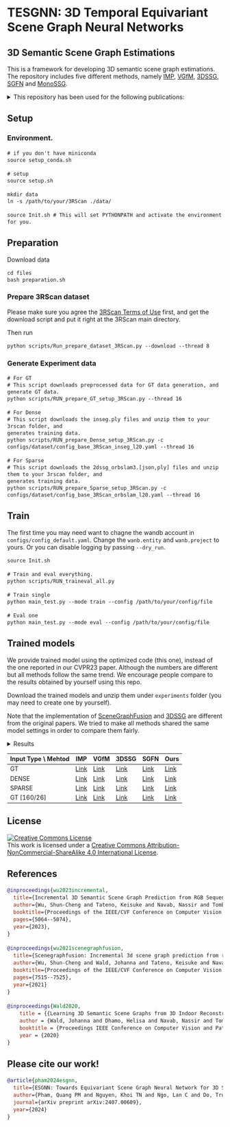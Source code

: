 # TESGNN: 3D Temporal Equivariant Scene Graph Neural Networks

## 3D Semantic Scene Graph Estimations

This is a framework for developing 3D semantic scene graph estimations.
The repository includes five different methods, namely [IMP][IMP], [VGfM][VGfM], [3DSSG][3DSSG], [SGFN][SGFN] and [MonoSSG][MonoSSG]. 

<details>
  <summary>This repository has been used for the following publications:</summary>

* **Title**: [Incremental 3D Semantic Scene Graph Prediction from RGB Sequences][MonoSSG]
 **Authors**: [Shun-Cheng Wu][sc], [Keisuke Tateno][keisu], [Nassir Navab][nassir] and [Federico Tombari][fede]
<img src="img/teaser_monoSSG.png" alt="teaser_monoSSG" width="900"/>

* **Title**: [SceneGraphFusion: Incremental 3D Scene Graph Prediction from RGB-D Sequences][SGFN]
 **Authors**: [Shun-Cheng Wu][sc], [Johanna Wald][jojo], [Keisuke Tateno][keisu], [Nassir Navab][nassir] and [Federico Tombari][fede]
<img src="img/teaser_SGFN.png" alt="teaser_SGFN" width="900"/>

[sc]:http://campar.in.tum.de/Main/ShunChengWu
[keisu]:http://campar.in.tum.de/Main/KeisukeTateno
[jojo]:http://campar.in.tum.de/Main/JohannaWald
[nassir]:http://campar.in.tum.de/Main/NassirNavabCv
[fede]:http://campar.in.tum.de/Main/FedericoTombari

</details>

## Setup
### Environment.
```
# if you don't have miniconda
source setup_conda.sh 

# setup
source setup.sh

mkdir data
ln -s /path/to/your/3RScan ./data/

source Init.sh # This will set PYTHONPATH and activate the environment for you.
```
## Preparation
Download data
```
cd files
bash preparation.sh
```


### Prepare 3RScan dataset
Please make sure you agree the [3RScan Terms of Use](https://forms.gle/NvL5dvB4tSFrHfQH6) first, and get the download script and put it right at the 3RScan main directory.

Then run
```
python scripts/Run_prepare_dataset_3RScan.py --download --thread 8
```

### Generate Experiment data
```
# For GT
# This script downloads preprocessed data for GT data generation, and generate GT data.
python scripts/RUN_prepare_GT_setup_3RScan.py --thread 16

# For Dense
# This script downloads the inseg.ply files and unzip them to your 3rscan folder, and 
generates training data.
python scripts/RUN_prepare_Dense_setup_3RScan.py -c configs/dataset/config_base_3RScan_inseg_l20.yaml --thread 16

# For Sparse
# This script downloads the 2dssg_orbslam3.[json,ply] files and unzip them to your 3rscan folder, and 
generates training data.
python scripts/RUN_prepare_Sparse_setup_3RScan.py -c configs/dataset/config_base_3RScan_orbslam_l20.yaml --thread 16
```

## Train 
The first time you may need want to chagne the wandb account in `configs/config_default.yaml`. Change the `wanb.entity` and `wanb.project` to yours. Or you can disable logging by passing `--dry_run`.
```
source Init.sh

# Train and eval everything. 
python scripts/RUN_traineval_all.py

# Train single
python main_test.py --mode train --config /path/to/your/config/file

# Eval one
python main_test.py --mode eval --config /path/to/your/config/file
```

## Trained models
We provide trained model using the optimized code (this one), instead of the one reported in our CVPR23 paper. Although the numbers are different but all methods follow the same trend. We encourage people compare to the results obtained by yourself using this repo.

Download the trained models and unzip them under `experiments` folder (you may need to create one by yourself). 

Note that the implementation of [SceneGraphFusion][SGFN] and [3DSSG][3DSSG] are different from the original papers. We tried to make all methods shared the same model settings in order to compare them fairly. 

<details>
  <summary>Results</summary>

The first **Trip. Obj. Pred.** are the result including all the predictions. The second **Trip.*, Obj.*, Pred.*** without considering `None` relationship.

With the same setup as the Table 1. 3RSca dataset with 20 objects and 8 predicate classes.
| Name  | Input  | Trip.    | Obj.     | Pred.    | Trip.*   | Obj.*    | Pred.*   | mR.Obj.  | mR. Pred. |
| ----- | ------ | -------- | -------- | -------- | -------- | -------- | -------- | -------- | --------- |
| IMP   | GT     | 45.3     | 65.4     | 94.0     | 44.3     | 66.0     | 56.6     | 56.2     | 41.8      |
| VGfM  | GT     | 52.9     | 70.8     | 95.0     | 51.5     | 71.4     | 62.8     | 59.5     | 46.8      |
| 3DSSG | GT     | 31.8     | 55.1     | 95.4     | 39.7     | 55.6     | 71.0     | 47.7     | 61.5      |
| SGFN  | GT     | 42.7     | 63.6     | 94.3     | 47.6     | 64.4     | 69.0     | 53.6     | 63.1      |
| Ours  | GT     | **63.9** | **79.4** | **95.6** | **63.4** | **80.0** | **76.0** | **78.2** | **64.8**  |
|       |        |          |          |          |          |          |          |          |           |
| IMP   | DENSE  | 24.6     | 47.7     | 89.2     | 19.7     | 49.5     | 20.9     | 34.7     | 23.9      |
| VGfM  | DENSE  | 25.9     | 48.4     | **90.4** | 19.6     | 50.0     | 20.4     | 34.8     | 21.5      |
| 3DSSG | DENSE  | 14.5     | 37.0     | 88.0     | 12.9     | 37.4     | 22.0     | 26.2     | 23.7      |
| SGFN  | DENSE  | 27.7     | 49.7     | 89.9     | 22.0     | 51.6     | 27.5     | 37.7     | 32.6      |
| Ours  | DENSE  | **29.5** | **52.0** | 88.6     | **23.3** | **53.8** | **28.4** | **43.8** | **35.8**  |
|       |        |          |          |          |          |          |          |          |           |
| IMP   | SPARSE | 8.6      | 27.7     | **90.9** | 3.6      | 24.5     | 4.0      | 20.2     | 14.7      |
| VGfM  | SPARSE | 9.0      | 28.0     | 90.7     | 4.0      | 28.8     | 4.4      | 24.3     | 13.9      |
| 3DSSG | SPARSE | 1.3      | 11.1     | 90.2     | 1.0      | 11.7     | 4.6      | 6.1      | 13.9      |
| SGFN  | SPARSE | 2.5      | 15.4     | 88.3     | 3.4      | 15.9     | 7.0      | 8.9      | 14.5      |
| Ours  | SPARSE | **9.9**  | **28.7** | 89.8     | **6.8**  | **29.5** | **8.2**  | **27.0** | **17.6**  |

With the same setup as the Table 2. 3RSca dataset with 160 objects and 26 predicate classes.
| Name  | Input | Trip. | Obj. | Pred. | Trip.* | Obj.* | Pred.* | mRe.Obj. | mRe.Pred. |
| ----- | ----- | ----- | ---- | ----- | ------ | ----- | ------ | -------- | --------- |
| IMP   | GT    | 64.2  | 43.0 | 16.2  | 4.9    | 42.9  | 16.4   | 16.0     | 3.6       |
| VGfM  | GT    | 64.5  | 46.0 | 17.4  | 5.9    | 46.0  | 17.6   | 19.1     | 5.5       |
| 3DSSG | GT    | 64.8  | 28.0 | 67.1  | 6.9    | 27.9  | 67.1   | 12.1     | 20.9      |
| SGFN  | GT    | 64.7  | 36.9 | 48.4  | 6.6    | 36.8  | 48.4   | 16.2     | 14.4      |
| Ours  | GT    | 67.6  | 53.4 | 48.1  | 14.8   | 53.2  | 48.1   | 28.9     | 24.7      |

</details>

| Input Type \ Mehtod | IMP        | VGfM       | 3DSSG      | SGFN       | Ours       |
| ------------------- | ---------- | ---------- | ---------- | ---------- | ---------- |
| GT                  | [Link][1]  | [Link][2]  | [Link][3]  | [Link][4]  | [Link][5]  |
| DENSE               | [Link][6]  | [Link][7]  | [Link][8]  | [Link][9]  | [Link][10] |
| SPARSE              | [Link][11] | [Link][12] | [Link][13] | [Link][14] | [Link][15] |
| GT [160/26]         | [Link][16] | [Link][17] | [Link][18] | [Link][19] | [Link][20] |


[1]:  https://www.campar.in.tum.de/public_datasets/2023_cvpr_wusc/trained_models/IMP_full_l20.zip
[2]: https://www.campar.in.tum.de/public_datasets/2023_cvpr_wusc/trained_models/VGfM_full_l20.zip
[3]: https://www.campar.in.tum.de/public_datasets/2023_cvpr_wusc/trained_models/3DSSG_full_l20.zip
[4]: https://www.campar.in.tum.de/public_datasets/2023_cvpr_wusc/trained_models/SGFN_full_l20.zip
[5]: https://www.campar.in.tum.de/public_datasets/2023_cvpr_wusc/trained_models/JointSSG_full_l20.zip
[6]: https://www.campar.in.tum.de/public_datasets/2023_cvpr_wusc/trained_models/IMP_inseg_l20.zip
[7]: https://www.campar.in.tum.de/public_datasets/2023_cvpr_wusc/trained_models/VGfM_inseg_l20.zip
[8]: https://www.campar.in.tum.de/public_datasets/2023_cvpr_wusc/trained_models/3DSSG_inseg_l20.zip
[9]: https://www.campar.in.tum.de/public_datasets/2023_cvpr_wusc/trained_models/SGFN_inseg_l20.zip
[10]: https://www.campar.in.tum.de/public_datasets/2023_cvpr_wusc/trained_models/JointSSG_inseg_l20.zip
[11]: https://www.campar.in.tum.de/public_datasets/2023_cvpr_wusc/trained_models/IMP_orbslam_l20.zip
[12]: https://www.campar.in.tum.de/public_datasets/2023_cvpr_wusc/trained_models/VGfM_orbslam_l20.zip
[13]: https://www.campar.in.tum.de/public_datasets/2023_cvpr_wusc/trained_models/3DSSG_orbslam_l20.zip
[14]: https://www.campar.in.tum.de/public_datasets/2023_cvpr_wusc/trained_models/SGFN_orbslam_l20.zip
[15]: https://www.campar.in.tum.de/public_datasets/2023_cvpr_wusc/trained_models/JointSSG_orbslam_l20.zip
[16]: https://www.campar.in.tum.de/public_datasets/2023_cvpr_wusc/trained_models/IMP_full_l160.zip
[17]: https://www.campar.in.tum.de/public_datasets/2023_cvpr_wusc/trained_models/VGfM_full_l160.zip
[18]: https://www.campar.in.tum.de/public_datasets/2023_cvpr_wusc/trained_models/3DSSG_full_l160.zip
[19]: https://www.campar.in.tum.de/public_datasets/2023_cvpr_wusc/trained_models/SGFN_full_l160.zip
[20]: https://www.campar.in.tum.de/public_datasets/2023_cvpr_wusc/trained_models/JointSSG_full_l160.zip

## License
<a rel="license" href="http://creativecommons.org/licenses/by-nc-sa/4.0/"><img alt="Creative Commons License" style="border-width:0" src="https://i.creativecommons.org/l/by-nc-sa/4.0/88x31.png" /></a><br />This work is licensed under a <a rel="license" href="http://creativecommons.org/licenses/by-nc-sa/4.0/">Creative Commons Attribution-NonCommercial-ShareAlike 4.0 International License</a>.

## References

```bibtex
@inproceedings{wu2023incremental,
  title={Incremental 3D Semantic Scene Graph Prediction from RGB Sequences},
  author={Wu, Shun-Cheng and Tateno, Keisuke and Navab, Nassir and Tombari, Federico},
  booktitle={Proceedings of the IEEE/CVF Conference on Computer Vision and Pattern Recognition},
  pages={5064--5074},
  year={2023},
}

@inproceedings{wu2021scenegraphfusion,
  title={Scenegraphfusion: Incremental 3d scene graph prediction from rgb-d sequences},
  author={Wu, Shun-Cheng and Wald, Johanna and Tateno, Keisuke and Navab, Nassir and Tombari, Federico},
  booktitle={Proceedings of the IEEE/CVF Conference on Computer Vision and Pattern Recognition},
  pages={7515--7525},
  year={2021}
}

@inproceedings{Wald2020,
    title = {{Learning 3D Semantic Scene Graphs from 3D Indoor Reconstructions}},
    author = {Wald, Johanna and Dhamo, Helisa and Navab, Nassir and Tombari, Federico},
    booktitle = {Proceedings IEEE Conference on Computer Vision and Pattern Recognition (CVPR)},
    year = {2020}
}
```
[IMP]: https://openaccess.thecvf.com/content_cvpr_2017/papers/Xu_Scene_Graph_Generation_CVPR_2017_paper.pdf
[VGfM]: https://arxiv.org/abs/1807.05933
[MonoSSG]: https://openaccess.thecvf.com/content/CVPR2023/papers/Wu_Incremental_3D_Semantic_Scene_Graph_Prediction_From_RGB_Sequences_CVPR_2023_paper.pdf
[SGFN]: https://openaccess.thecvf.com/content/CVPR2021/papers/Wu_SceneGraphFusion_Incremental_3D_Scene_Graph_Prediction_From_RGB-D_Sequences_CVPR_2021_paper.pdf
[3DSSG]: https://openaccess.thecvf.com/content_CVPR_2020/papers/Wald_Learning_3D_Semantic_Scene_Graphs_From_3D_Indoor_Reconstructions_CVPR_2020_paper.pdf

## Please cite our work!

```bibtex
@article{pham2024esgnn,
  title={ESGNN: Towards Equivariant Scene Graph Neural Network for 3D Scene Understanding},
  author={Pham, Quang PM and Nguyen, Khoi TN and Ngo, Lan C and Do, Truong and Hy, Truong Son},
  journal={arXiv preprint arXiv:2407.00609},
  year={2024}
}
```
